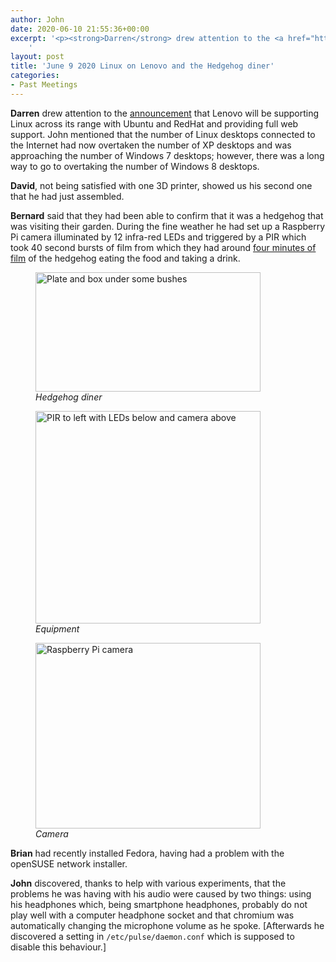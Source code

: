 ```yaml
---
author: John
date: 2020-06-10 21:55:36+00:00
excerpt: '<p><strong>Darren</strong> drew attention to the <a href="https://www.forbes.com/sites/jasonevangelho/2020/06/03/lenovos-massive-ubuntu-and-red-hat-announcement-levels-up-linux-in-2020/#74e7c11d7ae0" type="text/html" role="link">announcement</a> that Lenovo will be supporting Linux across its range with Ubuntu and RedHat and providing full web support. John mentioned that the number of Linux desktops connected to the Internet had now overtaken the number of XP desktops and was approaching the number of Windows 7 desktops; however, there was a long way to go to overtaking the number of Windows 8 desktops.</p>
	'
layout: post
title: 'June 9 2020 Linux on Lenovo and the Hedgehog diner'
categories:
- Past Meetings
---
```


<p><strong>Darren</strong> drew attention to the <a href="https://www.forbes.com/sites/jasonevangelho/2020/06/03/lenovos-massive-ubuntu-and-red-hat-announcement-levels-up-linux-in-2020/#74e7c11d7ae0" type="text/html" role="link">announcement</a> that Lenovo will be supporting Linux across its range with Ubuntu and RedHat and providing full web support. John mentioned that the number of Linux desktops connected to the Internet had now overtaken the number of XP desktops and was approaching the number of Windows 7 desktops; however, there was a long way to go to overtaking the number of Windows 8 desktops.</p><p><strong>David</strong>, not being satisfied with one 3D printer, showed us his second one that he had just assembled.</p><p><strong>Bernard</strong> said that they had been able to confirm that it was a hedgehog that was visiting their garden. During the fine weather he had set up a Raspberry Pi camera illuminated by 12 infra-red LEDs and triggered by a PIR which took 40 second bursts of film from which they had around <a href="https://webparametrics.co.uk/" type="text/html" role="link">four minutes of film</a> of the hedgehog eating the food and taking a drink.</p><figure><img src="http://bradlug.co.uk/blog/2020/06/09/images/Hedgehog_parlour_360px.png" alt="Plate and box under some bushes" width="360" height="191" role="img" aria-labelledby="diner"><figcaption id="diner"><em>Hedgehog diner</em></figcaption></figure><figure><img src="http://bradlug.co.uk/blog/2020/06/09/images/Hedgehog_equipment.png" alt="PIR to left with LEDs below and camera above" width="360" height="340" role="img" aria-labelledby="equipment"><figcaption id="equipment"><em>Equipment</em></figcaption></figure><figure><img src="http://bradlug.co.uk/blog/2020/06/09/images/Hedgehog_camera_360px.png" alt="Raspberry Pi camera" width="360" height="297" role="img" aria-labelledby="camera"><figcaption id="camera"><em>Camera</em></figcaption></figure><p><strong>Brian</strong> had recently installed Fedora, having had a problem with the openSUSE network installer.</p><p><strong>John</strong> discovered, thanks to help with various experiments, that the problems he was having with his audio were caused by two things: using his headphones which, being smartphone headphones, probably do not play well with a computer headphone socket and that chromium was automatically changing the microphone volume as he spoke. [Afterwards he discovered a setting in <code>/etc/pulse/daemon.conf</code> which is supposed to disable this behaviour.]</p>
